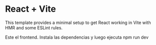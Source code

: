 # React + Vite

This template provides a minimal setup to get React working in Vite with HMR and some ESLint rules.

Este el frontend. Instala las dependencias y luego ejecuta npm run dev
